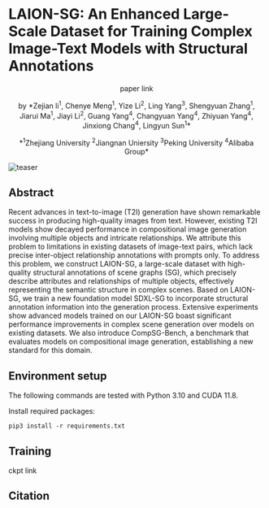 # LAION-SG: An Enhanced Large-Scale Dataset for Training Complex Image-Text Models with Structural Annotations
<p align="center">
  paper link
  </p>

<p align="center">
  by *Zejian li<sup>1</sup>, Chenye Meng<sup>1</sup>, Yize Li<sup>2</sup>, Ling Yang<sup>3</sup>, Shengyuan Zhang<sup>1</sup>, Jiarui Ma<sup>1</sup>, Jiayi Li<sup>2</sup>, Guang Yang<sup>4</sup>, Changyuan Yang<sup>4</sup>, Zhiyuan Yang<sup>4</sup>, Jinxiong Chang<sup>4</sup>, Lingyun Sun<sup>1</sup>*
  </p>

<p align="center">
  *<sup>1</sup>Zhejiang University  <sup>2</sup>Jiangnan Uniersity  <sup>3</sup>Peking University  <sup>4</sup>Alibaba Group*
  </p>
  
![teaser](https://github.com/mengcye/LAION-SG/blob/main/pics/figure1_teaser.png)



## Abstract
Recent advances in text-to-image (T2I) generation have shown remarkable success in producing high-quality images from text. 
However, existing T2I models show decayed performance in compositional image generation involving multiple objects and intricate relationships.
We attribute this problem to limitations in existing datasets of image-text pairs, which lack precise inter-object relationship annotations with prompts only. 
To address this problem, we construct LAION-SG, a large-scale dataset with high-quality structural annotations of scene graphs (SG), which precisely describe attributes and relationships of multiple objects, effectively representing the semantic structure in complex scenes.
Based on LAION-SG, we train a new foundation model SDXL-SG to incorporate structural annotation information into the generation process. 
Extensive experiments show advanced models trained on our LAION-SG boast significant performance improvements in complex scene generation over models on existing datasets. 
We also introduce CompSG-Bench, a benchmark that evaluates models on compositional image generation, establishing a new standard for this domain. 

## Environment setup
The following commands are tested with Python 3.10 and CUDA 11.8.

Install required packages:

```
pip3 install -r requirements.txt
```
## Training
ckpt link
## Citation

